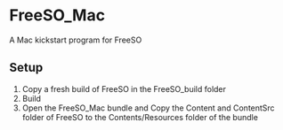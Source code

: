 # FreeSO_Mac
A Mac kickstart program for FreeSO

## Setup
1. Copy a fresh build of FreeSO in the FreeSO_build folder
2. Build
3. Open the FreeSO_Mac bundle and Copy the Content and ContentSrc folder of FreeSO to the Contents/Resources folder of the bundle
